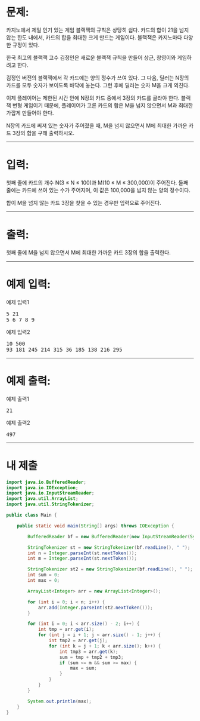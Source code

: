 # 문제: 
카지노에서 제일 인기 있는 게임 블랙잭의 규칙은 상당히 쉽다. 카드의 합이 21을 넘지 않는 한도 내에서, 카드의 합을 최대한 크게 만드는 게임이다. 블랙잭은 카지노마다 다양한 규정이 있다.

한국 최고의 블랙잭 고수 김정인은 새로운 블랙잭 규칙을 만들어 상근, 창영이와 게임하려고 한다.

김정인 버전의 블랙잭에서 각 카드에는 양의 정수가 쓰여 있다. 그 다음, 딜러는 N장의 카드를 모두 숫자가 보이도록 바닥에 놓는다. 그런 후에 딜러는 숫자 M을 크게 외친다.

이제 플레이어는 제한된 시간 안에 N장의 카드 중에서 3장의 카드를 골라야 한다. 블랙잭 변형 게임이기 때문에, 플레이어가 고른 카드의 합은 M을 넘지 않으면서 M과 최대한 가깝게 만들어야 한다.

N장의 카드에 써져 있는 숫자가 주어졌을 때, M을 넘지 않으면서 M에 최대한 가까운 카드 3장의 합을 구해 출력하시오.

---
# 입력: 
첫째 줄에 카드의 개수 N(3 ≤ N ≤ 100)과 M(10 ≤ M ≤ 300,000)이 주어진다. 둘째 줄에는 카드에 쓰여 있는 수가 주어지며, 이 값은 100,000을 넘지 않는 양의 정수이다.

합이 M을 넘지 않는 카드 3장을 찾을 수 있는 경우만 입력으로 주어진다.

---
# 출력: 
첫째 줄에 M을 넘지 않으면서 M에 최대한 가까운 카드 3장의 합을 출력한다.

---
# 예제 입력:

예제 입력1
<pre>
5 21
5 6 7 8 9
</pre>

예제 입력2
<pre>
10 500
93 181 245 214 315 36 185 138 216 295
</pre>

---
# 예제 출력:

예제 출력1
<pre>
21
</pre>

예제 출력2
<pre>
497
</pre>

---
# 내 제출

~~~java
import java.io.BufferedReader;
import java.io.IOException;
import java.io.InputStreamReader;
import java.util.ArrayList;
import java.util.StringTokenizer;

public class Main {

	public static void main(String[] args) throws IOException {

		BufferedReader bf = new BufferedReader(new InputStreamReader(System.in));

		StringTokenizer st = new StringTokenizer(bf.readLine(), " ");
		int n = Integer.parseInt(st.nextToken());
		int m = Integer.parseInt(st.nextToken());

		StringTokenizer st2 = new StringTokenizer(bf.readLine(), " ");
		int sum = 0;
		int max = 0;

		ArrayList<Integer> arr = new ArrayList<Integer>();

		for (int i = 0; i < n; i++) {
			arr.add(Integer.parseInt(st2.nextToken()));
		}

		for (int i = 0; i < arr.size() - 2; i++) {
			int tmp = arr.get(i);
			for (int j = i + 1; j < arr.size() - 1; j++) {
				int tmp2 = arr.get(j);
				for (int k = j + 1; k < arr.size(); k++) {
					int tmp3 = arr.get(k);
					sum = tmp + tmp2 + tmp3;
					if (sum <= m && sum >= max) {
						max = sum;
					}
				}
			}
		}

		System.out.println(max);
	}
}
~~~
